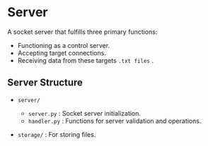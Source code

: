 # Server

A socket server that fulfills three primary functions:
- Functioning as a control server.
- Accepting target connections.
- Receiving data from these targets `.txt files` .

## Server Structure

- `server/`
  - `server.py`  :  Socket server initialization.
  - `handler.py` :  Functions for server validation and operations.

- `storage/` : For storing files.